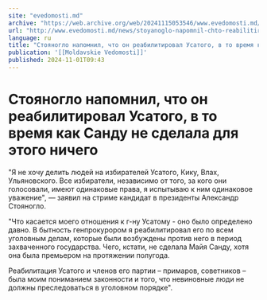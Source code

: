 ```yaml
---
site: "evedomosti.md"
archive: "https://web.archive.org/web/20241115053546/www.evedomosti.md/news/stoyanoglo-napomnil-chto-reabilitiroval-usatogo-v-vremya-kak"
url: "http://www.evedomosti.md/news/stoyanoglo-napomnil-chto-reabilitiroval-usatogo-v-vremya-kak"
language: ru
title: "Стояногло напомнил, что он реабилитировал Усатого, в то время как Санду не сделала для этого ничего"
publication: '[[Moldavskie Vedomosti]]'
published: 2024-11-01T09:43
---
```


# Стояногло напомнил, что он реабилитировал Усатого, в то время как Санду не сделала для этого ничего

"Я не хочу делить людей на избирателей Усатого, Кику, Влах, Ульяновского. Все избиратели, независимо от того, за кого они голосовали, имеют одинаковые права, я испытываю к ним одинаковое уважение", — заявил на стриме кандидат в президенты Александр Стояногло.

"Что касается моего отношения к г-ну Усатому - оно было определено давно. В бытность генпрокурором я реабилитировал его по всем уголовным делам, которые были возбуждены против него в период захваченного государства. Чего, кстати, не сделала Майя Санду, хотя она была премьером на протяжении полугода.

Реабилитация Усатого и членов его партии – примаров, советников – была моим пониманием законности и того, что невиновные люди не должны преследоваться в уголовном порядке".